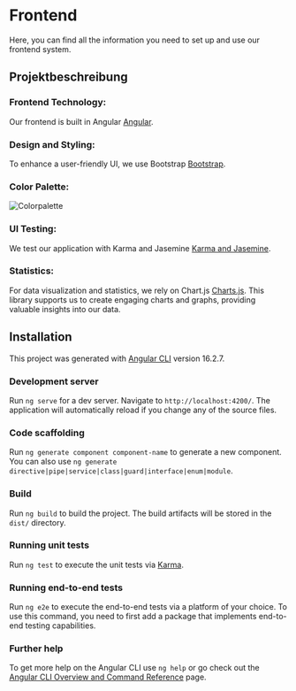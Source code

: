 # Frontend 

Here, you can find all the information you need to set up and use our frontend system.

## Projektbeschreibung

### Frontend Technology:

Our frontend is built in Angular [Angular](https://angular.io/). 

### Design and Styling:

To enhance a user-friendly UI, we use Bootstrap [Bootstrap](https://getbootstrap.com/).

### Color Palette:

![Colorpalette](src/assets/colorpalette.png)

### UI Testing:

We test our application with Karma and Jasemine [Karma and Jasemine](https://angular.io/guide/testing).  

### Statistics:

For data visualization and statistics, we rely on Chart.js [Charts.js](https://www.chartjs.org/). This library supports us to create engaging charts and graphs, providing valuable insights into our data.


## Installation

This project was generated with [Angular CLI](https://github.com/angular/angular-cli) version 16.2.7.

### Development server

Run `ng serve` for a dev server. Navigate to `http://localhost:4200/`. The application will automatically reload if you change any of the source files.

### Code scaffolding

Run `ng generate component component-name` to generate a new component. You can also use `ng generate directive|pipe|service|class|guard|interface|enum|module`.

### Build

Run `ng build` to build the project. The build artifacts will be stored in the `dist/` directory.

### Running unit tests

Run `ng test` to execute the unit tests via [Karma](https://karma-runner.github.io).

### Running end-to-end tests

Run `ng e2e` to execute the end-to-end tests via a platform of your choice. To use this command, you need to first add a package that implements end-to-end testing capabilities.

### Further help

To get more help on the Angular CLI use `ng help` or go check out the [Angular CLI Overview and Command Reference](https://angular.io/cli) page.
